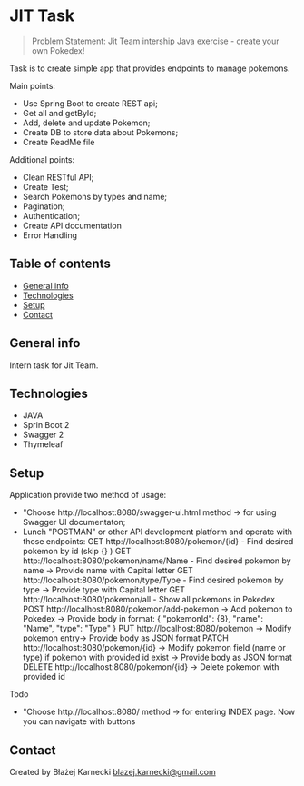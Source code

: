# JIT Task
> Problem Statement:
Jit Team intership Java exercise - create your own Pokedex!

Task is to create simple app that provides endpoints to manage pokemons.

Main points:
- Use Spring Boot to create REST api;
- Get all and getById;
- Add, delete and update Pokemon;
- Create DB to store data about Pokemons;
- Create ReadMe file

Additional points:
- Clean RESTful API;
- Create Test;
- Search Pokemons by types and name;
- Pagination;
- Authentication;
- Create API documentation
- Error Handling

## Table of contents
* [General info](#general-info)
* [Technologies](#technologies)
* [Setup](#setup)
* [Contact](#contact)

## General info
Intern task for Jit Team.

## Technologies
- JAVA
- Sprin Boot 2
- Swagger 2
- Thymeleaf

## Setup
Application provide two method of usage:
- "Choose http://localhost:8080/swagger-ui.html method ->  for using Swagger UI documentaton;
- Lunch "POSTMAN" or other API development platform and operate with those endpoints:
GET http://localhost:8080/pokemon/{id} - Find desired pokemon by id (skip {} )
GET http://localhost:8080/pokemon/name/Name - Find desired pokemon by name -> Provide name with Capital letter 
GET http://localhost:8080/pokemon/type/Type - Find desired pokemon by type -> Provide type with Capital letter
GET http://localhost:8080/pokemon/all - Show all pokemons in Pokedex
POST http://localhost:8080/pokemon/add-pokemon -> Add pokemon to Pokedex -> Provide body in format:
  {
    "pokemonId": {8},
    "name": "Name",
    "type": "Type"
    }
PUT http://localhost:8080/pokemon -> Modify pokemon entry-> Provide body as JSON format
PATCH http://localhost:8080/pokemon/{id} -> Modify pokemon field (name or type) if pokemon with provided id exist -> Provide body as JSON format
DELETE http://localhost:8080/pokemon/{id} -> Delete pokemon with provided id

Todo
- "Choose http://localhost:8080/ method ->  for entering INDEX page. Now you can navigate with buttons




## Contact
Created by Błażej Karnecki
blazej.karnecki@gmail.com
